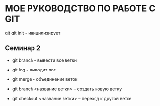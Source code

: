 # МОЕ РУКОВОДСТВО ПО РАБОТЕ С GIT

git
git init - иницилизирует 

## Семинар 2

* git branch - вывести все ветки

* git log - выводит лог
* git merge - объединение веток
* git branch <название ветки> – создать новую ветку
* git checkout <название ветки> – переход к другой ветке

